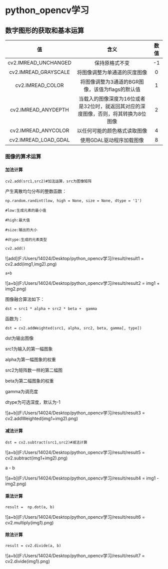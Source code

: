 # python_opencv学习

## 数字图形的获取和基本运算



|          值          |                             含义                             | 数值 |
| :------------------: | :----------------------------------------------------------: | :--: |
| cv2.IMREAD_UNCHANGED |                        保持原格式不变                        |  -1  |
| cv2.IMREAD_GRAYSCALE |                 将图像调整为单通道的灰度图像                 |  0   |
|   cv2.IMREAD_COLOR   |       将图像调整为3通道的BGR图像，该值为flags的默认值        |  1   |
| cv2.IMREAD_ANYDEPTH  | 当载入的图像深度为16位或者是32位时，就返回其对应的深度图像，否则，将其转换为8位图像 |  2   |
| cv2.IMREAD_ANYCOLOR  |                 以任何可能的颜色格式读取图像                 |  4   |
| cv2.IMREAD_LOAD_GDAL |                   使用GDAL驱动程序加载图像                   |  8   |

### 图像的算术运算

#### 加法计算

`cv2.add(src1,src2)#加法运算，src为图像矩阵`

产生离散均匀分布的整数函数：

`np.random.randint(low, high = None, size = None, dtype = '1')`

`#low:生成元素的最小值`

`#high:最大值`

`#size:输出的大小`

`#dtype:生成的元素类型`

`cv2.add()`

![add](F:/Users/14024/Desktop/python_opencv学习/result/result1 = cv2.add(img1,img2).png)

`a+b`

![a+b](F:/Users/14024/Desktop/python_opencv学习/result/result2 = img1 + img2.png)

图像融合算法如下：

`dst = src1 * alpha + src2 * beta +  gamma`

函数为：

`dst = cv2.addWeighted(src1, alpha, src2, beta, gamma[, type])`

dst为输出图像

src1为输入的第一幅图象

alpha为第一幅图象的权重

src2为矩阵数一样的第二幅图

beta为第二幅图象的权重

gamma为调亮度

dtype为可选深度，默认为-1

![a+b](F:/Users/14024/Desktop/python_opencv学习/result/result3 = cv2.addWeighted(img1+img2).png)

#### 减法计算

`dst = cv2.subtract(src1,src2)#减法计算`

![a+b](F:/Users/14024/Desktop/python_opencv学习/result/result5 = cv2.subtract(img1+img2).png)

a - b

![a+b](F:/Users/14024/Desktop/python_opencv学习/result/result4 = img1 - img2.png)

#### 乘法计算

`result =  np.dot(a, b)`

![a+b](F:/Users/14024/Desktop/python_opencv学习/result/result6 = cv2.multiply(img1).png)

#### 除法计算

`result = cv2.divide(a, b)`

![a+b](F:/Users/14024/Desktop/python_opencv学习/result/result7 = cv2.divide(img1).png)